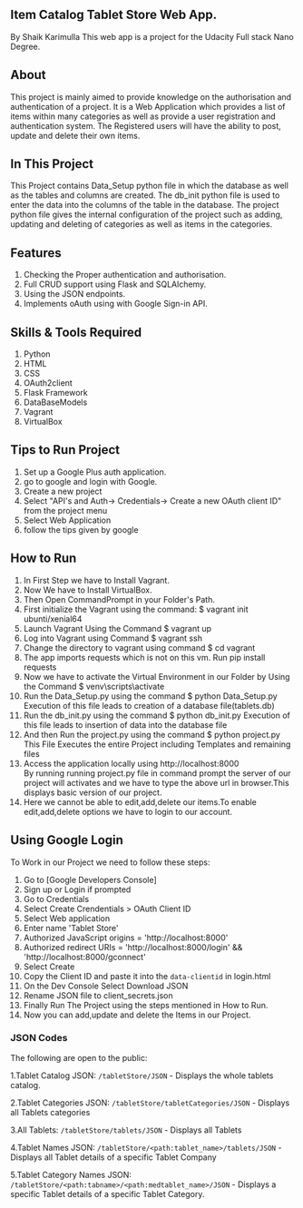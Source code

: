 ## Item Catalog Tablet Store Web App.

By Shaik Karimulla
This web app is a project for the Udacity Full stack Nano Degree.


## About

This project is mainly aimed to provide knowledge on the authorisation and authentication of a project.
It is a Web Application which provides a list of items within many categories as well as provide a user registration and authentication system. The Registered users will have the ability to post, update and delete their own items.


## In This Project

This Project contains Data_Setup python file in which the database as well as the tables and columns are created.
The db_init python file is used to enter the data into the columns of the table in the database.
The project python file gives the internal configuration of the project such as adding, updating and deleting of categories as well as items in the categories.


## Features

1. Checking the Proper authentication and authorisation.
2. Full CRUD support using Flask and SQLAlchemy.
3. Using the JSON endpoints.
4. Implements oAuth using with Google Sign-in API.


## Skills & Tools Required

1. Python
2. HTML
3. CSS
4. OAuth2client
5. Flask Framework
6. DataBaseModels
7. Vagrant
8. VirtualBox


## Tips to Run Project

1. Set up a Google Plus auth application.
2. go to google and login with Google.
3. Create a new project
4. Select "API's and Auth-> Credentials-> Create a new OAuth client ID" from the project menu
5. Select Web Application
6. follow the tips given by google


## How to Run

1. In First Step we have to Install Vagrant.
2. Now We have to Install VirtualBox.
3. Then Open CommandPrompt in your Folder's Path.
4. First initialize the Vagrant using the command:
	$ vagrant init ubunti/xenial64
5. Launch Vagrant Using the Command
	$ vagrant up
6. Log into Vagrant using Command
	$ vagrant ssh
7. Change the directory to vagrant using command
	$ cd vagrant
8. The app imports requests which is not on this vm. Run pip install requests
9. Now we have to activate the Virtual Environment in our Folder by Using the Command
	$ venv\scripts\activate
10. Run the Data_Setup.py using the command
	$ python Data_Setup.py
	 Execution of this file leads to creation of a database file(tablets.db) 
11. Run the db_init.py using the command
	$ python db_init.py
	Execution of this file leads to insertion of data into the database file
12. And then Run the project.py using the command 
	$ python project.py
	This File Executes the entire Project including Templates and remaining files
13. Access the application locally using http://localhost:8000	
	By running running project.py file in command prompt the server of our project will activates and we have to type the above url in browser.This displays basic version of our project.
14. Here we cannot be able to edit,add,delete our items.To enable edit,add,delete options we have to login to our 
	account.

	
## Using Google Login
   To Work in our Project we need to follow these steps:

1. Go to [Google Developers Console]
2. Sign up or Login if prompted
3. Go to Credentials
4. Select Create Crendentials > OAuth Client ID
5. Select Web application
6. Enter name 'Tablet Store'
7. Authorized JavaScript origins = 'http://localhost:8000'
8. Authorized redirect URIs = 'http://localhost:8000/login' && 'http://localhost:8000/gconnect'
9. Select Create
10. Copy the Client ID and paste it into the `data-clientid` in login.html
11. On the Dev Console Select Download JSON
12. Rename JSON file to client_secrets.json
13. Finally Run The Project using the steps mentioned in How to Run.
14. Now you can add,update and delete the Items in our Project.


### JSON Codes

The following are open to the public:

1.Tablet Catalog JSON: `/tabletStore/JSON`
    - Displays the whole tablets catalog.

2.Tablet Categories JSON: `/tabletStore/tabletCategories/JSON`
    - Displays all Tablets categories
	
3.All Tablets: `/tabletStore/tablets/JSON`
	- Displays all Tablets

4.Tablet Names JSON: `/tabletStore/<path:tablet_name>/tablets/JSON`
    - Displays all Tablet details of a specific Tablet Company

5.Tablet Category Names JSON: `/tabletStore/<path:tabname>/<path:medtablet_name>/JSON`
    - Displays a specific Tablet details of a specific Tablet Category.
